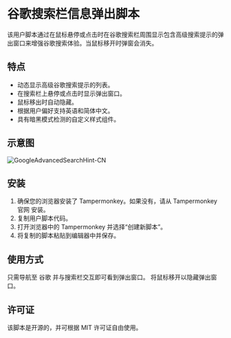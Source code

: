 # 谷歌搜索栏信息弹出脚本

该用户脚本通过在鼠标悬停或点击时在谷歌搜索栏周围显示包含高级搜索提示的弹出窗口来增强谷歌搜索体验。当鼠标移开时弹窗会消失。

## 特点

- 动态显示高级谷歌搜索提示的列表。
- 在搜索栏上悬停或点击时显示弹出窗口。
- 鼠标移出时自动隐藏。
- 根据用户偏好支持英语和简体中文。
- 具有暗黑模式检测的自定义样式组件。

## 示意图

![GoogleAdvancedSearchHint-CN](https://easyimage.netmark.top/i/2024/04/24/113657.gif)

## 安装

1. 确保您的浏览器安装了 Tampermonkey。如果没有，请从 Tampermonkey 官网 安装。
2. 复制用户脚本代码。
3. 打开浏览器中的 Tampermonkey 并选择“创建新脚本”。
4. 将复制的脚本粘贴到编辑器中并保存。

## 使用方式

只需导航至 谷歌 并与搜索栏交互即可看到弹出窗口。
将鼠标移开以隐藏弹出窗口。

## 许可证

该脚本是开源的，并可根据 MIT 许可证自由使用。
